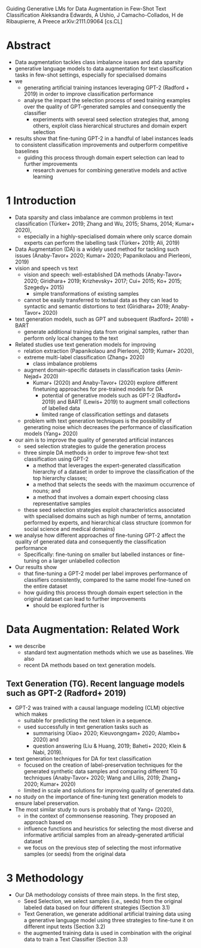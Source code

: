 Guiding Generative LMs for Data Augmentation in Few-Shot Text Classification
Aleksandra Edwards, A Ushio, J Camacho-Collados, H de Ribaupierre, A Preece
arXiv:2111.09064 [cs.CL]

# Abstract

* Data augmentation tackles class imbalance issues and data sparsity
* generative language models to data augmentation for text classification tasks
  in few-shot settings, especially for specialised domains
* we
  * generating artificial training instances leveraging GPT-2 (Radford + 2019)
    in order to improve classification performance
  * analyse the impact the selection process of seed training examples
    over the quality of GPT-generated samples and consequently the classifier
    * experiments with several seed selection strategies that, among others,
      exploit class hierarchical structures and domain expert selection
* results show that fine-tuning GPT-2 in a handful of label instances leads to
  consistent classification improvements and outperform competitive baselines
  * guiding this process through domain expert selection can lead to further
    improvements
    * research avenues for combining generative models and active learning

# 1 Introduction

* Data sparsity and class imbalance are common problems in text classification
  (Türker+ 2019; Zhang and Wu, 2015; Shams, 2014; Kumar+ 2020),
  * especially in a highly-specialised domain
    where only scarce domain experts can perform the labelling task
    (Türker+ 2019; Ali, 2019)
* Data Augmentation (DA) is a widely used method for tackling such issues
  (Anaby-Tavor+ 2020; Kumar+ 2020; Papanikolaou and Pierleoni, 2019)
* vision and speech vs text
  * vision and speech: well-established DA methods
    (Anaby-Tavor+ 2020; Giridhara+ 2019; Krizhevsky+ 2017;
    Cui+ 2015; Ko+ 2015; Szegedy+ 2015)
    * simple transformations of existing samples
  * cannot be easily transferred to textual data as they can lead to syntactic
    and semantic distortions to text (Giridhara+ 2019; Anaby-Tavor+ 2020)
* text generation models, such as GPT and subsequent (Radford+ 2018) + BART
  * generate additional training data from original samples,
    rather than perform only local changes to the text
* Related studies use text generation models for improving
  * relation extraction (Papanikolaou and Pierleoni, 2019; Kumar+ 2020),
  * extreme multi-label classification (Zhang+ 2020)
    * class imbalance problems
  * augment domain-specific datasets in classification tasks
    (Amin-Nejad+ 2020)
    * Kumar+ (2020) and Anaby-Tavor+ (2020) explore
      different finetuning approaches for pre-trained models for DA
      * potential of generative models such as GPT-2 (Radford+ 2019) and BART
        (Lewis+ 2019) to augment small collections of labelled data
      * limited range of classification settings and datasets
  * problem with text generation techniques is the possibility of generating
    noise which decreases the performance of classification models (Yang+ 2020)
* our aim is to improve the quality of generated artificial instances
  * seed selection strategies to guide the generation process
  * three simple DA methods in order to improve few-shot text classification
    using GPT-2
    * a method that
      leverages the expert-generated classification hierarchy of a dataset in
      order to improve the classification of the top hierarchy classes;
    * a method that selects the seeds with the maximum occurrence of nouns; and
    * a method that involves a domain expert choosing class representative
      samples
  * these seed selection strategies
    exploit characteristics associated with specialised domains such as
    high number of terms, annotation performed by experts, and hierarchical
    class structure (common for social science and medical domains)
* we analyse how different approaches of fine-tuning GPT-2 affect the quality
  of generated data and consequently the classification performance
  * Specifically: fine-tuning on smaller but labelled instances or
    fine-tuning on a larger unlabelled collection
* Our results show
  * that fine-tuning a GPT-2 model per label improves performance of classifiers
    consistently, compared to the same model fine-tuned on the entire dataset
  * how guiding this process through domain expert selection in the original
    dataset can lead to further improvements
    * should be explored further is

# Data Augmentation: Related Work

* we describe
  * standard text augmentation methods which we use as baselines. We also
  * recent DA methods based on text generation models.

## Text Generation (TG). Recent language models such as GPT-2 (Radford+ 2019)

* GPT-2 was trained with a causal language modeling (CLM) objective which makes
  * suitable for predicting the next token in a sequence.
  * used successfully in text generation tasks such as
    * summarising (Xiao+ 2020; Kieuvongngam+ 2020; Alambo+ 2020) and
    * question answering (Liu & Huang, 2019; Baheti+ 2020; Klein & Nabi, 2019).
* text generation techniques for DA for text classification
  * focused on the creation of label-preservation techniques for the generated
    synthetic data samples and comparing different TG techniques
    (Anaby-Tavor+ 2020; Wang and Lillis, 2019; Zhang+ 2020; Kumar+ 2020)
  * limited in scale and solutions for improving quality of generated data.
* no study on the importance of fine-tuning text generation models to ensure
  label preservation.
* The most similar study to ours is probably that of Yang+ (2020),
  * in the context of commonsense reasoning. They proposed an approach based on
  * influence functions and heuristics for selecting the most diverse and
    informative artificial samples from an already-generated artificial dataset
  * we focus on the previous step of selecting the most informative samples (or
    seeds) from the original data

# 3 Methodology

* Our DA methodology consists of three main steps. In the first step,
  * Seed Selection, we select samples (i.e., seeds) from the original labeled
    data based on four different strategies (Section 3.1)
  * Text Generation, we generate additional artificial training data using a
    generative language model using three strategies to fine-tune it on
    different input texts (Section 3.2)
  * the augmented training data is used in combination with the original data
    to train a Text Classifier (Section 3.3)
